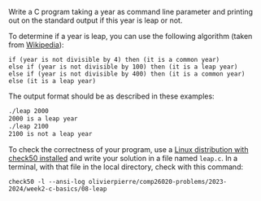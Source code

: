Write a C program taking a year as command line parameter and printing out
on the standard output if this year is leap or not.

To determine if a year is leap, you can use the following algorithm (taken from
[Wikipedia](https://en.wikipedia.org/wiki/Leap_year#Algorithm)):

```
if (year is not divisible by 4) then (it is a common year)
else if (year is not divisible by 100) then (it is a leap year)
else if (year is not divisible by 400) then (it is a common year)
else (it is a leap year)
```

The output format should be as described in these examples:
```bash
./leap 2000
2000 is a leap year
./leap 2100
2100 is not a leap year
```

To check the correctness of your program, use a
[Linux distribution with check50 installed](https://github.com/olivierpierre/comp26020-devcontainer)
and write your solution in a file named `leap.c`. In a
terminal, with that file in the local directory, check with this command:

```shell
check50 -l --ansi-log olivierpierre/comp26020-problems/2023-2024/week2-c-basics/08-leap
```
